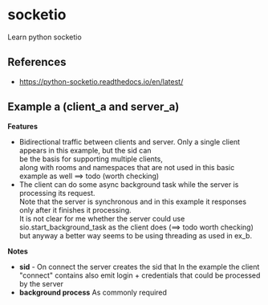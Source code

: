 # socketio
Learn python socketio  
## References
  * https://python-socketio.readthedocs.io/en/latest/

## Example a (client_a and server_a)
**Features**
 * Bidirectional traffic between clients and server. Only a single client appears in this example, but the sid can  
be the basis for supporting multiple clients,  
along with rooms and namespaces that are not used in this basic example as well ==> todo (worth checking)
 * The client can do some async background task while the server is processing its request.  
Note that the server is synchronous and in this example it responses only after it finishes it processing.  
It is not clear for me whether the server could use sio.start_background_task as the client does (==> todo worth checking)  
but anyway a better way seems to be using threading as used in ex_b.

**Notes**  
* **sid** - On connect the server creates the sid that 
In the example the client "connect" contains also emit login + credentials that could be processed by the server  
* **background process** As commonly required

